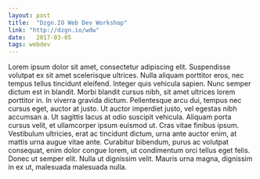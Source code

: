 ```yaml
---
layout: post
title:  "Dzgn.IO Web Dev Workshop"
link: "http://dzgn.io/wdw"
date:   2017-03-05
tags: webdev
---
```

Lorem ipsum dolor sit amet, consectetur adipiscing elit. Suspendisse volutpat ex sit amet scelerisque ultrices. Nulla aliquam porttitor eros, nec tempus tellus tincidunt eleifend. Integer quis vehicula sapien. Nunc semper dictum est in blandit. Morbi blandit cursus nibh, sit amet ultrices lorem porttitor in. In viverra gravida dictum. Pellentesque arcu dui, tempus nec cursus eget, auctor at justo. Ut auctor imperdiet justo, vel egestas nibh accumsan a. Ut sagittis lacus at odio suscipit vehicula. Aliquam porta cursus velit, et ullamcorper ipsum euismod ut. Cras vitae finibus ipsum. Vestibulum ultricies, erat ac tincidunt dictum, urna ante auctor enim, at mattis urna augue vitae ante. Curabitur bibendum, purus ac volutpat consequat, enim dolor congue lorem, ut condimentum orci tellus eget felis. Donec ut semper elit. Nulla ut dignissim velit. Mauris urna magna, dignissim in ex ut, malesuada malesuada nulla.